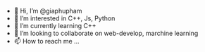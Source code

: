 - 👋 Hi, I’m @giaphupham
- 👀 I’m interested in C++, Js, Python
- 🌱 I’m currently learning C++
- 💞️ I’m looking to collaborate on web-develop, marchine learning
- 📫 How to reach me ...

<!---
giaphupham/giaphupham is a ✨ special ✨ repository because its `README.md` (this file) appears on your GitHub profile.
You can click the Preview link to take a look at your changes.
--->

